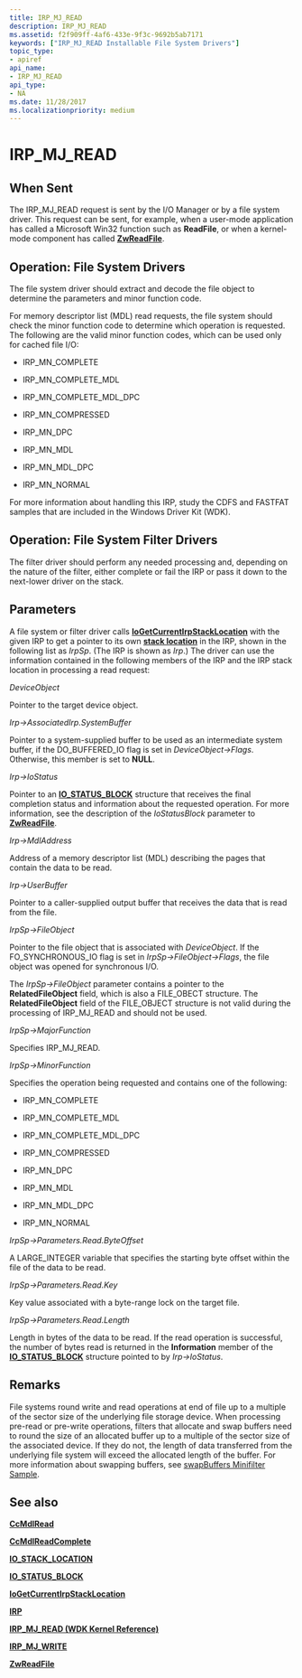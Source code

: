 ```yaml
---
title: IRP_MJ_READ
description: IRP_MJ_READ
ms.assetid: f2f909ff-4af6-433e-9f3c-9692b5ab7171
keywords: ["IRP_MJ_READ Installable File System Drivers"]
topic_type:
- apiref
api_name:
- IRP_MJ_READ
api_type:
- NA
ms.date: 11/28/2017
ms.localizationpriority: medium
---
```


# IRP\_MJ\_READ


## When Sent


The IRP\_MJ\_READ request is sent by the I/O Manager or by a file system driver. This request can be sent, for example, when a user-mode application has called a Microsoft Win32 function such as **ReadFile**, or when a kernel-mode component has called [**ZwReadFile**](https://docs.microsoft.com/windows-hardware/drivers/ddi/ntifs/nf-ntifs-ntreadfile).

## Operation: File System Drivers


The file system driver should extract and decode the file object to determine the parameters and minor function code.

For memory descriptor list (MDL) read requests, the file system should check the minor function code to determine which operation is requested. The following are the valid minor function codes, which can be used only for cached file I/O:

- IRP\_MN\_COMPLETE

- IRP\_MN\_COMPLETE\_MDL

- IRP\_MN\_COMPLETE\_MDL\_DPC

- IRP\_MN\_COMPRESSED

- IRP\_MN\_DPC

- IRP\_MN\_MDL

- IRP\_MN\_MDL\_DPC

- IRP\_MN\_NORMAL

For more information about handling this IRP, study the CDFS and FASTFAT samples that are included in the Windows Driver Kit (WDK).

## Operation: File System Filter Drivers


The filter driver should perform any needed processing and, depending on the nature of the filter, either complete or fail the IRP or pass it down to the next-lower driver on the stack.

## Parameters


A file system or filter driver calls [**IoGetCurrentIrpStackLocation**](https://docs.microsoft.com/windows-hardware/drivers/ddi/wdm/nf-wdm-iogetcurrentirpstacklocation) with the given IRP to get a pointer to its own [**stack location**](https://docs.microsoft.com/windows-hardware/drivers/ddi/wdm/ns-wdm-_io_stack_location) in the IRP, shown in the following list as *IrpSp*. (The IRP is shown as *Irp*.) The driver can use the information contained in the following members of the IRP and the IRP stack location in processing a read request:

<a href="" id="deviceobject"></a>*DeviceObject*  

Pointer to the target device object.

<a href="" id="irp--associatedirp-systembuffer"></a>*Irp-&gt;AssociatedIrp.SystemBuffer*  

Pointer to a system-supplied buffer to be used as an intermediate system buffer, if the DO\_BUFFERED\_IO flag is set in *DeviceObject-&gt;Flags*. Otherwise, this member is set to **NULL**.

<a href="" id="irp--iostatus"></a>*Irp-&gt;IoStatus*  

Pointer to an [**IO\_STATUS\_BLOCK**](https://docs.microsoft.com/windows-hardware/drivers/ddi/wdm/ns-wdm-_io_status_block) structure that receives the final completion status and information about the requested operation. For more information, see the description of the *IoStatusBlock* parameter to [**ZwReadFile**](https://docs.microsoft.com/windows-hardware/drivers/ddi/ntifs/nf-ntifs-ntreadfile).

<a href="" id="irp--mdladdress"></a>*Irp-&gt;MdlAddress*  

Address of a memory descriptor list (MDL) describing the pages that contain the data to be read.

<a href="" id="irp--userbuffer"></a>*Irp-&gt;UserBuffer*  

Pointer to a caller-supplied output buffer that receives the data that is read from the file.

<a href="" id="irpsp--fileobject"></a>*IrpSp-&gt;FileObject*  

Pointer to the file object that is associated with *DeviceObject*. If the FO\_SYNCHRONOUS\_IO flag is set in *IrpSp-&gt;FileObject-&gt;Flags*, the file object was opened for synchronous I/O.

The *IrpSp-&gt;FileObject* parameter contains a pointer to the **RelatedFileObject** field, which is also a FILE\_OBECT structure. The **RelatedFileObject** field of the FILE\_OBJECT structure is not valid during the processing of IRP\_MJ\_READ and should not be used.

<a href="" id="irpsp--majorfunction"></a>*IrpSp-&gt;MajorFunction*  

Specifies IRP\_MJ\_READ.

<a href="" id="irpsp--minorfunction"></a>*IrpSp-&gt;MinorFunction*  

Specifies the operation being requested and contains one of the following:

- IRP\_MN\_COMPLETE

- IRP\_MN\_COMPLETE\_MDL

- IRP\_MN\_COMPLETE\_MDL\_DPC

- IRP\_MN\_COMPRESSED

- IRP\_MN\_DPC

- IRP\_MN\_MDL

- IRP\_MN\_MDL\_DPC

- IRP\_MN\_NORMAL

<a href="" id="irpsp--parameters-read-byteoffset"></a>*IrpSp-&gt;Parameters.Read.ByteOffset*

A LARGE\_INTEGER variable that specifies the starting byte offset within the file of the data to be read.

<a href="" id="irpsp--parameters-read-key"></a>*IrpSp-&gt;Parameters.Read.Key*

Key value associated with a byte-range lock on the target file.

<a href="" id="irpsp--parameters-read-length"></a>*IrpSp-&gt;Parameters.Read.Length*

Length in bytes of the data to be read. If the read operation is successful, the number of bytes read is returned in the **Information** member of the [**IO\_STATUS\_BLOCK**](https://docs.microsoft.com/windows-hardware/drivers/ddi/wdm/ns-wdm-_io_status_block) structure pointed to by *Irp-&gt;IoStatus*.

Remarks
-------

File systems round write and read operations at end of file up to a multiple of the sector size of the underlying file storage device. When processing pre-read or pre-write operations, filters that allocate and swap buffers need to round the size of an allocated buffer up to a multiple of the sector size of the associated device. If they do not, the length of data transferred from the underlying file system will exceed the allocated length of the buffer. For more information about swapping buffers, see [swapBuffers Minifilter Sample](https://go.microsoft.com/fwlink/p/?linkid=256055).

## See also


[**CcMdlRead**](https://docs.microsoft.com/previous-versions/ff539159(v=vs.85))

[**CcMdlReadComplete**](https://msdn.microsoft.com/library/windows/hardware/ff539163)

[**IO\_STACK\_LOCATION**](https://docs.microsoft.com/windows-hardware/drivers/ddi/wdm/ns-wdm-_io_stack_location)

[**IO\_STATUS\_BLOCK**](https://docs.microsoft.com/windows-hardware/drivers/ddi/wdm/ns-wdm-_io_status_block)

[**IoGetCurrentIrpStackLocation**](https://docs.microsoft.com/windows-hardware/drivers/ddi/wdm/nf-wdm-iogetcurrentirpstacklocation)

[**IRP**](https://docs.microsoft.com/windows-hardware/drivers/ddi/wdm/ns-wdm-_irp)

[**IRP\_MJ\_READ (WDK Kernel Reference)**](https://docs.microsoft.com/windows-hardware/drivers/kernel/irp-mj-read)

[**IRP\_MJ\_WRITE**](irp-mj-write.md)

[**ZwReadFile**](https://docs.microsoft.com/windows-hardware/drivers/ddi/ntifs/nf-ntifs-ntreadfile)

 

 







